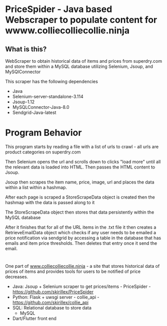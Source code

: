 # PriceSpider - Java based Webscraper to populate content for wwww.colliecolliecollie.ninja

## What is this?
WebScraper to obtain historical data of items and prices from superdry.com and store them within a MySQL database utilizing Selenium, Jsoup, and MySQlConnector

This scraper has the following dependencies
 * Java
 * Selenium-server-standalone-3.114
 * Jsoup-1.12
 * MySQLConnector-Java-8.0
 * Sendgrid-Java-latest


# Program Behavior

This program starts by reading a file with a list of urls to crawl - all urls are product categories on superdry.com

Then Selenium opens the url and scrolls down to clicks "load more" until all the relevant data is loaded into HTML. Then passes the HTML content to Jsoup.

Jsoup then scrapes the item name, price, image, url and places the data  within a list within a hashmap.

After each page is scraped a StoreScrapeData object is created then the hashmap with the data is passed along to it

The StoreScrapeData object then stores that data persistently within the MySQL database

After it finishes that for all of the URL items in the .txt file it then creates a RetrieveEmailData object which checks if any user needs to be emailed a price notification via sendgrid by accessing a table in the database that has emails and item price thresholds. Then deletes that entry once it send the email.


#

One part of www.colliecolliecollie.ninja - a site that stores historical data of prices of items and provides tools for users to be notified of price decreases. 

* Java: Jsoup + Selenium scraper to get prices/items - PriceSpider - https://github.com/skirillex/PriceSpider 
* Python: Flask + uwsgi server - collie_api - https://github.com/skirillex/collie_api
* SQL: Relational database to store data 
    * MySQL
* Dart/Flutter front end
